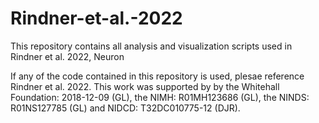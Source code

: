 # Rindner-et-al.-2022
This repository contains all analysis and visualization scripts used in Rindner et al. 2022, Neuron

If any of the code contained in this repository is used, plesae reference Rindner et al. 2022.
This work was supported by by the Whitehall Foundation: 2018-12-09 (GL), the NIMH: R01MH123686 (GL), the NINDS: R01NS127785 (GL) and NIDCD: T32DC010775-12 (DJR). 
